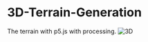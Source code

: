 # 3D-Terrain-Generation
The terrain with p5.js with processing.
![3D](https://cdn.discordapp.com/attachments/614908507778580481/620321595113603082/discord.gif)

